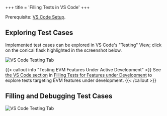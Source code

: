 +++
title = 'Filling Tests in VS Code'
+++

Prerequisite: [VS Code Setup](../getting_started/setup_vs_code.md).

## Exploring Test Cases

Implemented test cases can be explored in VS Code's "Testing" View; click on the conical flask highlighted in the screenshot below.

![VS Code Testing Tab](/images/filling_tests/vs_code_exploring_tests.png)

{{< callout info "Testing EVM Features Under Active Development" >}}
See [the VS Code section](./filling_tests_dev_fork.md#vs-code-setup) in [Filling Tests for Features under Development](./filling_tests_dev_fork.md) to explore tests targeting EVM features under development.
{{< /callout >}}

## Filling and Debugging Test Cases

![VS Code Testing Tab](/images/filling_tests/vs_code_executing_tests.png)